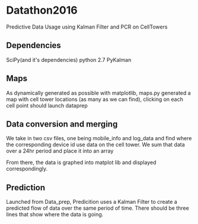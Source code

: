 # Datathon2016
Predictive Data Usage using Kalman Filter and PCR on CellTowers

## Dependencies
SciPy(and it's dependencies)
python 2.7
PyKalman


## Maps

As dynamically generated as possible with matplotlib, maps.py generated a map with cell tower locations (as many as we can find), clicking on each cell point should launch dataprep


## Data conversion and merging
We take in two csv files, one being mobile_info and log_data and find where the corresponding device id use data on the cell tower. We sum that data over a 24hr period and place it into an array

From there, the data is graphed into matplot lib and displayed correspondingly.

## Prediction

Launched from Data_prep, Predicition uses a Kalman Filter to create a predicted flow of data over the same period of time. There should be three lines that show where the data is going.